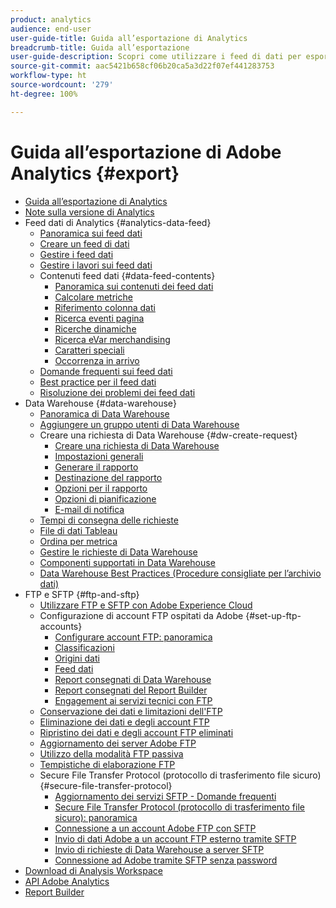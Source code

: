 ```yaml
---
product: analytics
audience: end-user
user-guide-title: Guida all’esportazione di Analytics
breadcrumb-title: Guida all’esportazione
user-guide-description: Scopri come utilizzare i feed di dati per esportare dati non elaborati, e Data Warehouse per recuperare un output di dati sotto forma di foglio di calcolo. Scopri come utilizzare FTP e SFTP per trasferire i file.
source-git-commit: aac5421b658cf06b20ca5a3d22f07ef441283753
workflow-type: ht
source-wordcount: '279'
ht-degree: 100%

---
```



# Guida all’esportazione di Adobe Analytics {#export}

+ [Guida all’esportazione di Analytics](home.md)
+ [Note sulla versione di Analytics](https://experienceleague.adobe.com/docs/analytics/release-notes/latest.html?lang=it)
+ Feed dati di Analytics {#analytics-data-feed}
   + [Panoramica sui feed dati](analytics-data-feed/data-feed-overview.md)
   + [Creare un feed di dati](analytics-data-feed/create-feed.md)
   + [Gestire i feed dati](analytics-data-feed/df-manage-feeds.md)
   + [Gestire i lavori sui feed dati](analytics-data-feed/df-manage-jobs.md)
   + Contenuti feed dati {#data-feed-contents}
      + [Panoramica sui contenuti dei feed dati](analytics-data-feed/c-df-contents/datafeeds-contents.md)
      + [Calcolare metriche](analytics-data-feed/c-df-contents/datafeeds-calculate.md)
      + [Riferimento colonna dati](analytics-data-feed/c-df-contents/datafeeds-reference.md)
      + [Ricerca eventi pagina](analytics-data-feed/c-df-contents/datafeeds-page-event.md)
      + [Ricerche dinamiche](analytics-data-feed/c-df-contents/dynamic-lookups.md)
      + [Ricerca eVar merchandising](analytics-data-feed/c-df-contents/merchandising-evar-lookup.md)
      + [Caratteri speciali](analytics-data-feed/c-df-contents/datafeeds-spec-chars.md)
      + [Occorrenza in arrivo](analytics-data-feed/c-df-contents/late-arriving-hits.md)
   + [Domande frequenti sui feed dati](analytics-data-feed/df-faq.md)
   + [Best practice per il feed dati](analytics-data-feed/data-feeds-best-practices.md)
   + [Risoluzione dei problemi dei feed dati](analytics-data-feed/troubleshooting.md)
+ Data Warehouse {#data-warehouse}
   + [Panoramica di Data Warehouse](data-warehouse/data-warehouse.md)
   + [Aggiungere un gruppo utenti di Data Warehouse](data-warehouse/t-dw-group.md)
   + Creare una richiesta di Data Warehouse {#dw-create-request}
      + [Creare una richiesta di Data Warehouse](/help/export/data-warehouse/create-request/t-dw-create-request.md)
      + [Impostazioni generali](/help/export/data-warehouse/create-request/dw-general-settings.md)
      + [Generare il rapporto](/help/export/data-warehouse/create-request/dw-request-build-report.md)
      + [Destinazione del rapporto](/help/export/data-warehouse/create-request/dw-request-report-destinations.md)
      + [Opzioni per il rapporto](/help/export/data-warehouse/create-request/dw-request-report-options.md)
      + [Opzioni di pianificazione](/help/export/data-warehouse/create-request/dw-request-scheduling.md)
      + [E-mail di notifica](/help/export/data-warehouse/create-request/dw-request-email.md)
   + [Tempi di consegna delle richieste](data-warehouse/delivery-time.md)
   + [File di dati Tableau](data-warehouse/t-tableau.md)
   + [Ordina per metrica](data-warehouse/sorting-by-metric.md)
   + [Gestire le richieste di Data Warehouse](data-warehouse/data-warehouse-requests-manage.md)
   + [Componenti supportati in Data Warehouse](data-warehouse/component-support.md)
   + [Data Warehouse Best Practices (Procedure consigliate per l’archivio dati)](data-warehouse/data-warehouse-bp.md)
+ FTP e SFTP {#ftp-and-sftp}
   + [Utilizzare FTP e SFTP con Adobe Experience Cloud](ftp-and-sftp/ftp-overview.md)
   + Configurazione di account FTP ospitati da Adobe {#set-up-ftp-accounts}
      + [Configurare account FTP: panoramica](ftp-and-sftp/c-set-up-ftp-accounts/ftp-accounts.md)
      + [Classificazioni](ftp-and-sftp/c-set-up-ftp-accounts/ftp-saint.md)
      + [Origini dati](ftp-and-sftp/c-set-up-ftp-accounts/ftp-datasources.md)
      + [Feed dati](ftp-and-sftp/c-set-up-ftp-accounts/ftp-datafeeds.md)
      + [Report consegnati di Data Warehouse](ftp-and-sftp/c-set-up-ftp-accounts/ftp-dw-reports.md)
      + [Report consegnati del Report Builder](ftp-and-sftp/c-set-up-ftp-accounts/ftp-arb-reports.md)
      + [Engagement ai servizi tecnici con FTP](ftp-and-sftp/c-set-up-ftp-accounts/ftp-eng-services.md)
   + [Conservazione dei dati e limitazioni dell&#39;FTP](ftp-and-sftp/ftp-limits.md)
   + [Eliminazione dei dati e degli account FTP](ftp-and-sftp/ftp-delete.md)
   + [Ripristino dei dati e degli account FTP eliminati](ftp-and-sftp/ftp-restore.md)
   + [Aggiornamento dei server Adobe FTP](ftp-and-sftp/ftp-upgrade.md)
   + [Utilizzo della modalità FTP passiva](ftp-and-sftp/ftp-passive.md)
   + [Tempistiche di elaborazione FTP](ftp-and-sftp/ftp-processing.md)
   + Secure File Transfer Protocol (protocollo di trasferimento file sicuro) {#secure-file-transfer-protocol}
      + [Aggiornamento dei servizi SFTP - Domande frequenti](ftp-and-sftp/c-sftp/sftp-upgrade.md)
      + [Secure File Transfer Protocol (protocollo di trasferimento file sicuro): panoramica](ftp-and-sftp/c-sftp/ftp-sftp.md)
      + [Connessione a un account Adobe FTP con SFTP](ftp-and-sftp/c-sftp/ftp-sftp-connect.md)
      + [Invio di dati Adobe a un account FTP esterno tramite SFTP](ftp-and-sftp/c-sftp/ftp-sftp-transfer.md)
      + [Invio di richieste di Data Warehouse a server SFTP](ftp-and-sftp/c-sftp/ftp-sftp-dw.md)
      + [Connessione ad Adobe tramite SFTP senza password](ftp-and-sftp/c-sftp/ftp-sftp-cert-auth.md)
+ [Download di Analysis Workspace](https://experienceleague.adobe.com/docs/analytics/analyze/analysis-workspace/curate-share/download-send.html?lang=it)
+ [API Adobe Analytics](https://www.adobe.io/apis/experiencecloud/analytics/docs.html)
+ [Report Builder](https://experienceleague.adobe.com/it/docs/analytics/analyze/report-builder/report-buider-overview)
